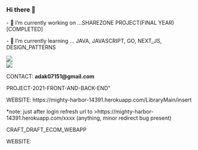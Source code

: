 ### Hi there 👋

<div> 
  <p>
    - 🔭 I’m currently working on ...SHAREZONE PROJECT(FINAL YEAR)[COMPLETED]
  </p>
  <p>
    - 🌱 I’m currently learning ... JAVA, JAVASCRIPT, GO, NEXT_JS, DESIGN_PATTERNS
  </p>
<div/>
<div>
  <img src="https://github-readme-stats.vercel.app/api?username=Sudipta07151&show_icons=true&theme=radical"/> 
<div/>
<div>
  <img src="https://github-readme-stats.vercel.app/api/top-langs/?username=Sudipta07151&layout=compact"/> 
<div/>
<div>
 <p>CONTACT: <b>adak07151@gmail.com</b></p> 
<div/>
<p>
   PROJECT-2021-FRONT-AND-BACK-END"
</p>
<p><span>WEBSITE: </span><span>https://mighty-harbor-14391.herokuapp.com/LibraryMain/insert</span></p>
<p>*note: just after login refresh url to >https://mighty-harbor-14391.herokuapp.com/xxxx  (anything, minor redirect bug present)</p>

<p>
  CRAFT_DRAFT_ECOM_WEBAPP
</p>
<p><span>WEBSITE: </span><span><p>
</span></p>



<!--
